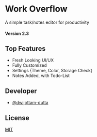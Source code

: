 
# Work Overflow  

A simple task/notes editor for productivity

#### Version 2.3

## Top Features

- Fresh Looking UI/UX
- Fully Customized
- Settings {Theme, Color, Storage Check}
- Notes Added, with Todo-List

  
## Developer

- [@dwijottam-dutta](https://github.com/Dwijottam-Dutta)

  
## License

[MIT](https://choosealicense.com/licenses/mit/)

  
